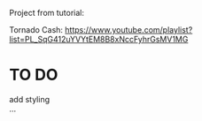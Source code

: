 Project from tutorial:

Tornado Cash: https://www.youtube.com/playlist?list=PL_SqG412uYVYtEM8B8xNccFyhrGsMV1MG


# TO DO
add styling <br>
...
